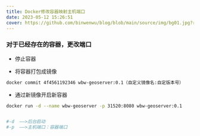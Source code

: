 ```yaml
---
title: Docker修改容器映射主机端口
date: 2023-05-12 15:26:51
cover: https://github.com/binwenwu/blog/blob/main/source/img/bg01.jpg?raw=true
---
```


### 对于已经存在的容器，更改端口

- 停止容器

- 将容器打包成镜像

```bash
docker commit 4f4561192346 wbw-geoserver:0.1（自定义镜像名:自定版本号）
```

- 通过新镜像开启新容器

```BASH
docker run -d --name wbw-geoserver -p 31520:8080 wbw-geoserver:0.1


#-d  ——>后台启动
#-p  ——>主机端口：容器端口
```
